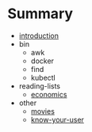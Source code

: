# Summary

* [introduction](README.md)
* bin
    * awk
    * docker
    * find
    * kubectl
* reading-lists
    * [economics](reading-lists/economics.md)
* other
    * [movies](movies.md)
    * [know-your-user](know-your-user.md)